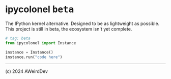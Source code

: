 # ipycolonel <kbd>beta</kbd>

The IPython kernel alternative. Designed to be as lightweight as possible.
This project is still in beta, the ecosystem isn't yet complete.

```python
# tag: beta
from ipycolonel import Instance

instance = Instance()
instance.run("code here")
```

***

(c) 2024 AWeirdDev
